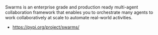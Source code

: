 Swarms is an enterprise grade and production ready multi-agent collaboration framework that enables you to orchestrate many agents to work collaboratively at scale to automate real-world activities.

- https://pypi.org/project/swarms/
